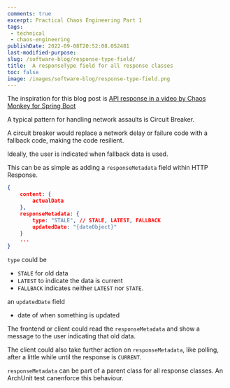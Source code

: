 ```yaml
---
comments: true
excerpt: Practical Chaos Engineering Part 1
tags:
 - technical
 - chaos-engineering
publishDate: 2022-09-08T20:52:08.052481
last-modified-purpose:
slug: /software-blog/response-type-field/
title:  A responseType field for all response classes
toc: false
image: /images/software-blog/response-type-field.png
---
```


The inspiration for this blog post is [API response in a video by Chaos Monkey for Spring Boot](https://youtu.be/7sQiIR9qCdA?t=690)

A typical pattern for handling network assaults is Circuit Breaker.

A circuit breaker would replace a network delay or failure code with a fallback code, making the code resilient. 

Ideally, the user is indicated when fallback data is used.

This can be as simple as adding a `responseMetadata` field within HTTP Response.

```json
{
    content: {
        actualData
    },
    responseMetadata: {
        type: "STALE", // STALE, LATEST, FALLBACK
        updatedDate: "{dateObject}"
    } 
    ...
}
```

`type` could be 
- `STALE` for old data
- `LATEST` to indicate the data is current
- `FALLBACK` indicates neither `LATEST` nor `STATE`.

an `updatedDate` field 
- date of when something is updated

The frontend or client could read the `responseMetadata` and show a message to the user indicating that old data.

The client could also take further action on `responseMetadata`, like polling, after a little while until the response is `CURRENT`.

`responseMetadata` can be part of a parent class for all response classes. An ArchUnit test canenforce this behaviour.
